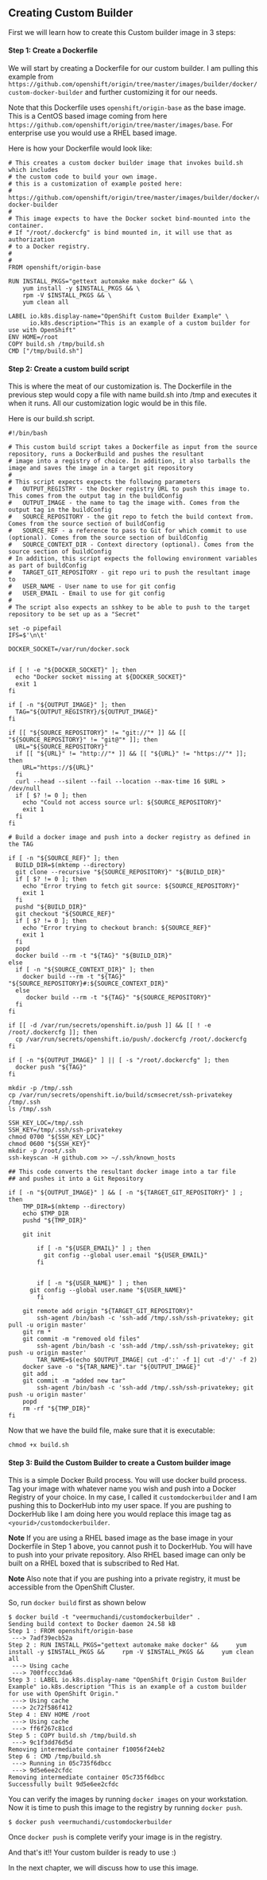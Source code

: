 ## Creating Custom Builder

First we will learn how to create this Custom builder image in 3 steps:

#### Step 1: Create a Dockerfile

We will start by creating a Dockerfile for our custom builder. I am pulling this example from `https://github.com/openshift/origin/tree/master/images/builder/docker/custom-docker-builder` and further customizing it for our needs.

Note that this Dockerfile uses `openshift/origin-base` as the base image. This is a CentOS based image coming from here `https://github.com/openshift/origin/tree/master/images/base`. For enterprise use you would use a RHEL based image. 

Here is how your Dockerfile would look like: 


``` 
# This creates a custom docker builder image that invokes build.sh which includes
# the custom code to build your own image.
# this is a customization of example posted here:
# https://github.com/openshift/origin/tree/master/images/builder/docker/custom-docker-builder
#
# This image expects to have the Docker socket bind-mounted into the container.
# If "/root/.dockercfg" is bind mounted in, it will use that as authorization
# to a Docker registry.
#
#
FROM openshift/origin-base

RUN INSTALL_PKGS="gettext automake make docker" && \
    yum install -y $INSTALL_PKGS && \
    rpm -V $INSTALL_PKGS && \
    yum clean all

LABEL io.k8s.display-name="OpenShift Custom Builder Example" \
      io.k8s.description="This is an example of a custom builder for use with OpenShift"
ENV HOME=/root
COPY build.sh /tmp/build.sh
CMD ["/tmp/build.sh"]
```

#### Step 2: Create a custom build script

This is where the meat of our customization is. The Dockerfile in the previous step would copy a file with name build.sh into /tmp and executes it when it runs. All our customization logic would be in this file.

Here is our build.sh script.

```
#!/bin/bash

# This custom build script takes a Dockerfile as input from the source repository, runs a DockerBuild and pushes the resultant 
# image into a registry of choice. In addition, it also tarballs the image and saves the image in a target git repository
#
# This script expects expects the following parameters
#   OUTPUT_REGISTRY - the Docker registry URL to push this image to. This comes from the output tag in the buildConfig
#   OUTPUT_IMAGE - the name to tag the image with. Comes from the output tag in the buildConfig
#   SOURCE_REPOSITORY - the git repo to fetch the build context from. Comes from the source section of buildConfig
#   SOURCE_REF - a reference to pass to Git for which commit to use (optional). Comes from the source section of buildConfig
#   SOURCE_CONTEXT_DIR - Context directory (optional). Comes from the source section of buildConfig
# In addition, this script expects the following environment variables as part of buildConfig
#   TARGET_GIT_REPOSITORY - git repo uri to push the resultant image to
#   USER_NAME - User name to use for git config
#   USER_EMAIL - Email to use for git config
#
# The script also expects an sshkey to be able to push to the target repository to be set up as a "Secret"

set -o pipefail
IFS=$'\n\t'

DOCKER_SOCKET=/var/run/docker.sock


if [ ! -e "${DOCKER_SOCKET}" ]; then
  echo "Docker socket missing at ${DOCKER_SOCKET}"
  exit 1
fi

if [ -n "${OUTPUT_IMAGE}" ]; then
  TAG="${OUTPUT_REGISTRY}/${OUTPUT_IMAGE}"
fi

if [[ "${SOURCE_REPOSITORY}" != "git://"* ]] && [[ "${SOURCE_REPOSITORY}" != "git@"* ]]; then
  URL="${SOURCE_REPOSITORY}"
  if [[ "${URL}" != "http://"* ]] && [[ "${URL}" != "https://"* ]]; then
    URL="https://${URL}"
  fi
  curl --head --silent --fail --location --max-time 16 $URL > /dev/null
  if [ $? != 0 ]; then
    echo "Could not access source url: ${SOURCE_REPOSITORY}"
    exit 1
  fi
fi

# Build a docker image and push into a docker registry as defined in the TAG

if [ -n "${SOURCE_REF}" ]; then
  BUILD_DIR=$(mktemp --directory)
  git clone --recursive "${SOURCE_REPOSITORY}" "${BUILD_DIR}"
  if [ $? != 0 ]; then
    echo "Error trying to fetch git source: ${SOURCE_REPOSITORY}"
    exit 1
  fi
  pushd "${BUILD_DIR}"
  git checkout "${SOURCE_REF}"
  if [ $? != 0 ]; then
    echo "Error trying to checkout branch: ${SOURCE_REF}"
    exit 1
  fi
  popd
  docker build --rm -t "${TAG}" "${BUILD_DIR}"
else
  if [ -n "${SOURCE_CONTEXT_DIR}" ]; then
    docker build --rm -t "${TAG}" "${SOURCE_REPOSITORY}#:${SOURCE_CONTEXT_DIR}" 
  else
     docker build --rm -t "${TAG}" "${SOURCE_REPOSITORY}"
  fi
fi

if [[ -d /var/run/secrets/openshift.io/push ]] && [[ ! -e /root/.dockercfg ]]; then
  cp /var/run/secrets/openshift.io/push/.dockercfg /root/.dockercfg
fi

if [ -n "${OUTPUT_IMAGE}" ] || [ -s "/root/.dockercfg" ]; then
  docker push "${TAG}"
fi

mkdir -p /tmp/.ssh
cp /var/run/secrets/openshift.io/build/scmsecret/ssh-privatekey  /tmp/.ssh
ls /tmp/.ssh

SSH_KEY_LOC=/tmp/.ssh
SSH_KEY=/tmp/.ssh/ssh-privatekey
chmod 0700 "${SSH_KEY_LOC}"
chmod 0600 "${SSH_KEY}"
mkdir -p /root/.ssh
ssh-keyscan -H github.com >> ~/.ssh/known_hosts

## This code converts the resultant docker image into a tar file  
## and pushes it into a Git Repository
 
if [ -n "${OUTPUT_IMAGE}" ] && [ -n "${TARGET_GIT_REPOSITORY}" ] ; then
	TMP_DIR=$(mktemp --directory)
	echo $TMP_DIR
	pushd "${TMP_DIR}"
                
	git init

        if [ -n "${USER_EMAIL}" ] ; then 
          git config --global user.email "${USER_EMAIL}"
        fi

        
        if [ -n "${USER_NAME}" ] ; then 
	  git config --global user.name "${USER_NAME}"
        fi

	git remote add origin "${TARGET_GIT_REPOSITORY}" 
        ssh-agent /bin/bash -c 'ssh-add /tmp/.ssh/ssh-privatekey; git pull -u origin master'
	git rm *
	git commit -m "removed old files"
        ssh-agent /bin/bash -c 'ssh-add /tmp/.ssh/ssh-privatekey; git push -u origin master'
        TAR_NAME=$(echo $OUTPUT_IMAGE| cut -d':' -f 1| cut -d'/' -f 2)
	docker save -o "${TAR_NAME}".tar "${OUTPUT_IMAGE}" 
	git add .
	git commit -m "added new tar"
        ssh-agent /bin/bash -c 'ssh-add /tmp/.ssh/ssh-privatekey; git push -u origin master'
	popd
	rm -rf "${TMP_DIR}"
fi
```

Now that we have the build file, make sure that it is  executable:

```
chmod +x build.sh
```

#### Step 3: Build the Custom Builder to create a Custom builder image

This is a simple Docker Build process. You will use docker build process. Tag your image with whatever name you wish and push into a Docker Registry of your choice. In my case, I called it `customdockerbuilder` and I am pushing this to DockerHub into my user space. If you are pushing to DockerHub like I am doing here you would replace this image tag as `<yourid>/customdockerbuilder`. 

**Note** If you are using a RHEL based image as the base image in your Dockerfile in Step 1 above, you cannot push it to DockerHub. You will have to push into your private repository. Also RHEL based image can only be built on a RHEL boxed that is subscribed to Red Hat.

**Note** Also note that if you are pushing into a private registry, it must be accessible from the OpenShift Cluster.
 

So, run `docker build`  first as shown below

```
$ docker build -t "veermuchandi/customdockerbuilder" .
Sending build context to Docker daemon 24.58 kB
Step 1 : FROM openshift/origin-base
 ---> 7adf39ecb52a
Step 2 : RUN INSTALL_PKGS="gettext automake make docker" &&     yum install -y $INSTALL_PKGS &&     rpm -V $INSTALL_PKGS &&     yum clean all
 ---> Using cache
 ---> 700ffccc3da6
Step 3 : LABEL io.k8s.display-name "OpenShift Origin Custom Builder Example" io.k8s.description "This is an example of a custom builder for use with OpenShift Origin."
 ---> Using cache
 ---> 2c72f586f412
Step 4 : ENV HOME /root
 ---> Using cache
 ---> ff6f267c81cd
Step 5 : COPY build.sh /tmp/build.sh
 ---> 9c1f3dd76d5d
Removing intermediate container f10056f24eb2
Step 6 : CMD /tmp/build.sh
 ---> Running in 05c735f6dbcc
 ---> 9d5e6ee2cfdc
Removing intermediate container 05c735f6dbcc
Successfully built 9d5e6ee2cfdc
```

You can verify the images by running `docker images` on your workstation.  Now it is time to push this image to the registry by running `docker push`.


```
$ docker push veermuchandi/customdockerbuilder
```

Once `docker push` is complete verify your image is in the registry.

And that's it!! Your custom builder is ready to use :)

In the next chapter, we will discuss how to use this image.

